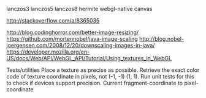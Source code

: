 lanczos3 lanczos5 lanczos8 hermite webgl-native canvas


http://stackoverflow.com/a/8365035

http://blog.codinghorror.com/better-image-resizing/
https://github.com/mortennobel/java-image-scaling
http://blog.nobel-joergensen.com/2008/12/20/downscaling-images-in-java/
https://developer.mozilla.org/en-US/docs/Web/API/WebGL_API/Tutorial/Using_textures_in_WebGL


Tests/utilities
Place a texture as precise as possible.
Retrieve the exact color code of texture coordinate in pixels, not (-1, -1) (1, 1). Run unit tests for this to check if devices support precision.
Current fragment-coordinate to pixel-coordinate